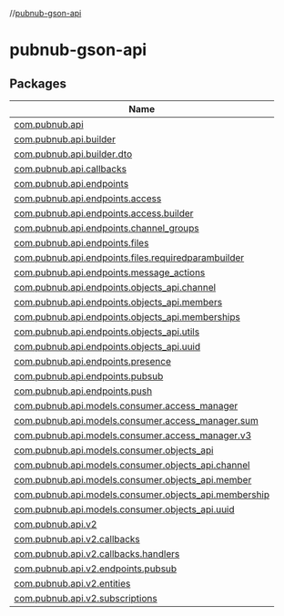 //[pubnub-gson-api](index.md)

# pubnub-gson-api

## Packages

| Name |
|---|
| [com.pubnub.api](pubnub-gson-api/com.pubnub.api/index.md) |
| [com.pubnub.api.builder](pubnub-gson-api/com.pubnub.api.builder/index.md) |
| [com.pubnub.api.builder.dto](pubnub-gson-api/com.pubnub.api.builder.dto/index.md) |
| [com.pubnub.api.callbacks](pubnub-gson-api/com.pubnub.api.callbacks/index.md) |
| [com.pubnub.api.endpoints](pubnub-gson-api/com.pubnub.api.endpoints/index.md) |
| [com.pubnub.api.endpoints.access](pubnub-gson-api/com.pubnub.api.endpoints.access/index.md) |
| [com.pubnub.api.endpoints.access.builder](pubnub-gson-api/com.pubnub.api.endpoints.access.builder/index.md) |
| [com.pubnub.api.endpoints.channel_groups](pubnub-gson-api/com.pubnub.api.endpoints.channel_groups/index.md) |
| [com.pubnub.api.endpoints.files](pubnub-gson-api/com.pubnub.api.endpoints.files/index.md) |
| [com.pubnub.api.endpoints.files.requiredparambuilder](pubnub-gson-api/com.pubnub.api.endpoints.files.requiredparambuilder/index.md) |
| [com.pubnub.api.endpoints.message_actions](pubnub-gson-api/com.pubnub.api.endpoints.message_actions/index.md) |
| [com.pubnub.api.endpoints.objects_api.channel](pubnub-gson-api/com.pubnub.api.endpoints.objects_api.channel/index.md) |
| [com.pubnub.api.endpoints.objects_api.members](pubnub-gson-api/com.pubnub.api.endpoints.objects_api.members/index.md) |
| [com.pubnub.api.endpoints.objects_api.memberships](pubnub-gson-api/com.pubnub.api.endpoints.objects_api.memberships/index.md) |
| [com.pubnub.api.endpoints.objects_api.utils](pubnub-gson-api/com.pubnub.api.endpoints.objects_api.utils/index.md) |
| [com.pubnub.api.endpoints.objects_api.uuid](pubnub-gson-api/com.pubnub.api.endpoints.objects_api.uuid/index.md) |
| [com.pubnub.api.endpoints.presence](pubnub-gson-api/com.pubnub.api.endpoints.presence/index.md) |
| [com.pubnub.api.endpoints.pubsub](pubnub-gson-api/com.pubnub.api.endpoints.pubsub/index.md) |
| [com.pubnub.api.endpoints.push](pubnub-gson-api/com.pubnub.api.endpoints.push/index.md) |
| [com.pubnub.api.models.consumer.access_manager](pubnub-gson-api/com.pubnub.api.models.consumer.access_manager/index.md) |
| [com.pubnub.api.models.consumer.access_manager.sum](pubnub-gson-api/com.pubnub.api.models.consumer.access_manager.sum/index.md) |
| [com.pubnub.api.models.consumer.access_manager.v3](pubnub-gson-api/com.pubnub.api.models.consumer.access_manager.v3/index.md) |
| [com.pubnub.api.models.consumer.objects_api](pubnub-gson-api/com.pubnub.api.models.consumer.objects_api/index.md) |
| [com.pubnub.api.models.consumer.objects_api.channel](pubnub-gson-api/com.pubnub.api.models.consumer.objects_api.channel/index.md) |
| [com.pubnub.api.models.consumer.objects_api.member](pubnub-gson-api/com.pubnub.api.models.consumer.objects_api.member/index.md) |
| [com.pubnub.api.models.consumer.objects_api.membership](pubnub-gson-api/com.pubnub.api.models.consumer.objects_api.membership/index.md) |
| [com.pubnub.api.models.consumer.objects_api.uuid](pubnub-gson-api/com.pubnub.api.models.consumer.objects_api.uuid/index.md) |
| [com.pubnub.api.v2](pubnub-gson-api/com.pubnub.api.v2/index.md) |
| [com.pubnub.api.v2.callbacks](pubnub-gson-api/com.pubnub.api.v2.callbacks/index.md) |
| [com.pubnub.api.v2.callbacks.handlers](pubnub-gson-api/com.pubnub.api.v2.callbacks.handlers/index.md) |
| [com.pubnub.api.v2.endpoints.pubsub](pubnub-gson-api/com.pubnub.api.v2.endpoints.pubsub/index.md) |
| [com.pubnub.api.v2.entities](pubnub-gson-api/com.pubnub.api.v2.entities/index.md) |
| [com.pubnub.api.v2.subscriptions](pubnub-gson-api/com.pubnub.api.v2.subscriptions/index.md) |
